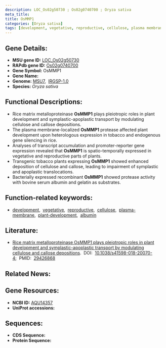 ```yaml
---
description: LOC_Os02g50730 ; Os02g0740700 ; Oryza sativa
meta_title:
title: OsMMP1
categories: [Oryza sativa]
tags: [development, vegetative, reproductive, cellulose, plasma membrane, plant development, albumin]
---
```


## Gene Details:
- **MSU gene ID:** [LOC_Os02g50730](http://rice.uga.edu/cgi-bin/ORF_infopage.cgi?orf=LOC_Os02g50730)  
- **RAPdb gene ID:** [Os02g0740700](https://rapdb.dna.affrc.go.jp/locus/?name=Os02g0740700)  
- **Gene Symbol:** OsMMP1
- **Gene Name:**
- **Genome:**  [MSU7](http://rice.uga.edu/),&nbsp;&nbsp;[IRGSP-1.0](https://rapdb.dna.affrc.go.jp/download/irgsp1.html)
- **Species:** *Oryza sativa*

## Functional Descriptions:
   - Rice matrix metalloproteinase **OsMMP1** plays pleiotropic roles in plant development and symplastic-apoplastic transport by modulating cellulose and callose depositions.
   - The plasma membrane-localized **OsMMP1** protease affected plant development upon heterologous expression in tobacco and endogenous gene silencing in rice.
   - Analyses of transcript accumulation and promoter-reporter gene expression revealed that **OsMMP1** is spatio-temporally expressed in vegetative and reproductive parts of plants.
   - Transgenic tobacco plants expressing **OsMMP1** showed enhanced deposition of cellulose and callose, leading to impairment of symplastic and apoplastic translocations.
   - Bacterially expressed recombinant **OsMMP1** showed protease activity with bovine serum albumin and gelatin as substrates.

## Function-related keywords:
   - [development](/tags/development/),&nbsp;&nbsp;[vegetative](/tags/vegetative/),&nbsp;&nbsp;[reproductive](/tags/reproductive/),&nbsp;&nbsp;[cellulose](/tags/cellulose/),&nbsp;&nbsp;[plasma-membrane](/tags/plasma-membrane/),&nbsp;&nbsp;[plant-development](/tags/plant-development/),&nbsp;&nbsp;[albumin](/tags/albumin/)

## Literature:
   - [Rice matrix metalloproteinase OsMMP1 plays pleiotropic roles in plant development and symplastic-apoplastic transport by modulating cellulose and callose depositions](https://www.doi.org/10.1038/s41598-018-20070-4).&nbsp;&nbsp;DOI:&nbsp;&nbsp;[10.1038/s41598-018-20070-4](https://www.doi.org/10.1038/s41598-018-20070-4);&nbsp;&nbsp;PMID:&nbsp;&nbsp;[29426868](https://pubmed.ncbi.nlm.nih.gov/29426868/)

## Related News:

## Gene Resources:
- **NCBI ID:**  [AQU14357](http://www.ncbi.nlm.nih.gov/nuccore/AQU14357)
- **UniProt accessions:** [](https://www.uniprot.org/uniprotkb//entry)

## Sequences:
- **CDS Sequence:**
- **Protein Sequence:**
